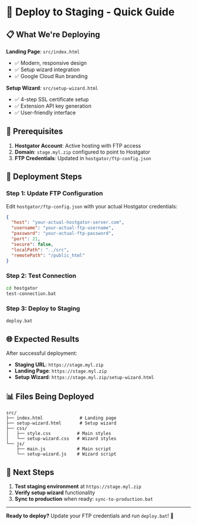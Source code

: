 # 🚀 Deploy to Staging - Quick Guide

## 📋 What We're Deploying

**Landing Page**: `src/index.html`
- ✅ Modern, responsive design
- ✅ Setup wizard integration
- ✅ Google Cloud Run branding

**Setup Wizard**: `src/setup-wizard.html`
- ✅ 4-step SSL certificate setup
- ✅ Extension API key generation
- ✅ User-friendly interface

## 🔧 Prerequisites

1. **Hostgator Account**: Active hosting with FTP access
2. **Domain**: `stage.myl.zip` configured to point to Hostgator
3. **FTP Credentials**: Updated in `hostgator/ftp-config.json`

## 🚀 Deployment Steps

### **Step 1: Update FTP Configuration**

Edit `hostgator/ftp-config.json` with your actual Hostgator credentials:

```json
{
  "host": "your-actual-hostgator-server.com",
  "username": "your-actual-ftp-username", 
  "password": "your-actual-ftp-password",
  "port": 21,
  "secure": false,
  "localPath": "../src",
  "remotePath": "/public_html"
}
```

### **Step 2: Test Connection**

```bash
cd hostgator
test-connection.bat
```

### **Step 3: Deploy to Staging**

```bash
deploy.bat
```

## 🌐 Expected Results

After successful deployment:

- **Staging URL**: `https://stage.myl.zip`
- **Landing Page**: `https://stage.myl.zip`
- **Setup Wizard**: `https://stage.myl.zip/setup-wizard.html`

## 📊 Files Being Deployed

```
src/
├── index.html              # Landing page
├── setup-wizard.html       # Setup wizard
├── css/
│   ├── style.css          # Main styles
│   └── setup-wizard.css   # Wizard styles
└── js/
    ├── main.js            # Main script
    └── setup-wizard.js    # Wizard script
```

## 🎯 Next Steps

1. **Test staging environment** at `https://stage.myl.zip`
2. **Verify setup wizard** functionality
3. **Sync to production** when ready: `sync-to-production.bat`

---

**Ready to deploy?** Update your FTP credentials and run `deploy.bat`! 🚀
